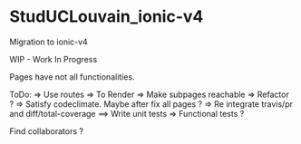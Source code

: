# StudUCLouvain_ionic-v4
Migration to ionic-v4

WIP - Work In Progress

Pages have not all functionalities.

ToDo:
=> Use routes
=> To Render
=> Make subpages reachable
=> Refactor ?
=> Satisfy codeclimate. Maybe after fix all pages ?
=> Re integrate travis/pr and diff/total-coverage
==> Write unit tests
=> Functional tests ?

Find collaborators ?
